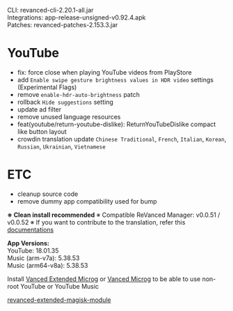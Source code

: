CLI: revanced-cli-2.20.1-all.jar  
Integrations: app-release-unsigned-v0.92.4.apk  
Patches: revanced-patches-2.153.3.jar  

YouTube
==
- fix: force close when playing YouTube videos from PlayStore
- add `Enable swipe gesture brightness values in HDR video` settings (Experimental Flags)
- remove `enable-hdr-auto-brightness` patch
- rollback `Hide suggestions` setting
- update ad filter
- remove unused language resources
- feat(youtube/return-youtube-dislike): ReturnYouTubeDislike compact like button layout
- crowdin translation update
`Chinese Traditional`, `French`, `Italian`, `Korean`, `Russian`, `Ukrainian`, `Vietnamese`

ETC
==
- cleanup source code
- remove dummy app compatibility used for bump

**※ Clean install recommended**
※ Compatible ReVanced Manager: v0.0.51 / v0.0.52
※ If you want to contribute to the translation, refer this [documentations](https://telegra.ph/How-to-contribute-to-Crowdin-translations-via-upload-of-stringsxml-file-11-10)
  
**App Versions:**  
YouTube: 18.01.35  
Music (arm-v7a): 5.38.53  
Music (arm64-v8a): 5.38.53  

Install [Vanced Extended Microg](https://github.com/inotia00/VancedMicroG/releases) or [Vanced Microg](https://github.com/TeamVanced/VancedMicroG/releases) to be able to use non-root YouTube or YouTube Music  

[revanced-extended-magisk-module](https://github.com/MatadorProBr/revanced-extended-magisk-module)  
